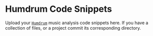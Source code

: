 # Humdrum Code Snippets

Upload your [```Humdrum```](http://www.humdrum.org) music analysis code snippets here. If you have a collection of files, or a project commit its corresponding directory. 
